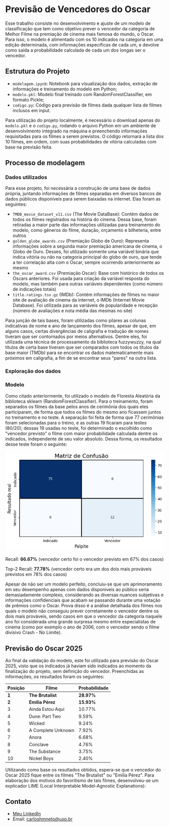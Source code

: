 # Previsão de Vencedores do Oscar

Esse trabalho consiste no desenvolvimento e ajuste de um modelo de classificação que tem como objetivo prever o vencedor da categoria de Melhor Filme na premiação de cinema mais famosa do mundo, o Oscar. Para isso, o modelo é alimentado com os 10 indicados na categoria em uma edição determinada, com informações específicas de cada um, e devolve como saída a probabilidade calculada de cada um dos longas ser o vencedor.

## Estrutura do Projeto
- `modelagem.ipynb`: Notebook para visualização dos dados, extração de informações e treinamento do modelo em Python;
- `modelo.pkl`: Modelo final treinado com RandomForestClassifier, em formato Pickle;
- `codigo.py`: Código para previsão de filmes dada qualquer lista de filmes inclusos em input.

Para utilização do projeto localmente, é necessário o download apenas do `modelo.pkl` e o `codigo.py`, rodando o arquivo Python em um ambiente de desenvolvimento integrado na máquina e preenchendo informações requisitadas para os filmes a serem previstos. O código retornará a lista dos 10 filmes, em ordem, com suas probabilidades de vitória calculadas com base na previsão feita.

## Processo de modelagem

### Dados utilizados

Para esse projeto, foi necessária a construção de uma base de dados própria, juntando informações de filmes separadas em diversos bancos de dados públicos disponíveis para serem baixadas na internet. Elas foram as seguintes:
- `TMDB_movie_dataset_v11.csv` (The Movie DataBase): Contém dados de todos os filmes registrados na história do cinema. Dessa base, foram retiradas a maior parte das informações utilizadas para treinamento do modelo, como gêneros do filme, duração, orçamento e bilheteria, entre outros
- `golden_globe_awards.csv` (Premiação Globo de Ouro): Representa informações sobre a segunda maior premiação americana de cinema, o Globo de Ouro. Desses, foi utilizado somente uma variável binária que indica vitória ou não na categoria principal do globo de ouro, que tende a ter correlação alta com o Oscar, sempre ocorrendo anteriormente ao mesmo
- `the_oscar_award.csv` (Premiação Oscar): Base com histórico de todos os Oscars anteriores. Foi usada para criação da variável resposta do modelo, mas também para outras variáveis dependentes (como número de indicações totais)
- `title.ratings.tsv.gz` (IMDb): Contém informações de filmes no maior site de avaliação de cinema da internet, o IMDb (Internet Movie Database). Foi utilizada para as variáveis de popularidade e recepção (número de avaliações e nota média das mesmas no site)

Para junção de tais bases, foram utilizadas como pilares as colunas indicativas de nome e ano de lançamento dos filmes, apesar de que, em alguns casos, certas divergências de caligrafia e tradução de nomes tiveram que ser contornados por meios alternativos. Dentre eles, foi utilizada uma técnica de processamento da biblioteca fuzzywuzzy, na qual títulos de certa base tiveram que ser comparados com todos os títulos da base maior (TMDb) para se encontrar os dados matematicamente mais próximos em caligrafia, a fim de se encontrar seus "pares" na outra lista.

### Exploração dos dados

### Modelo

Como citado anteriormente, foi utilizado o modelo de Floresta Aleatória da biblioteca sklearn (RandomForestClassifier). Para o treinamento, foram separados os filmes da base pelos anos de cerimônia dos quais eles participaram, de forma que todos os filmes do mesmo ano ficassem juntos no treinamento e no teste. A separação foi feita de forma que 77 cerimônias foram selecionadas para o treino, e as outras 19 ficaram para testes (80/20); dessas 19 usadas no teste, foi determinado o escolhido como "vencedor previsto" o filme com maior probabilidade calculada dentre os indicados, independente de seu valor absoluto. Dessa forma, os resultados desse teste foram o seguinte:

![Texto alternativo](analises/matriz_confusao.png)

Recall: **66.67%** (vencedor certo foi o vencedor previsto em 67% dos casos)

Top-2 Recall: **77.78%** (vencedor certo era um dos dois mais prováveis previstos em 78% dos casos)

Apesar de não ser um modelo perfeito, concluiu-se que um aprimoramento em seu desempenho apenas com dados disponíveis ao público seria demasiadamente complexo, considerando as diversas nuances subjetivas e informações confidenciais que acabam se passando durante uma votação de prêmios como o Oscar. Prova disso é a análise detalhada dos filmes nos quais o modelo não conseguiu prever corretamente o vencedor dentre os dois mais prováveis, sendo casos em que o vencedor da categoria naquele ano foi considerada uma grande surpresa mesmo entre especialistas de cinema (como por exemplo o ano de 2006, com o vencedor sendo o filme divisivo Crash - No Limite).

## Previsão do Oscar 2025

Ao final da validação do modelo, este foi utilizado para previsão do Oscar 2025, visto que os indicados já haviam sido indicados ao momento da finalização do projeto, sem definição do vencedor. Preenchidas as informações, os resultados foram os seguintes:

| Posição | Filme               | Probabilidade |
|--------|---------------------|---------------|
| **1**  | **The Brutalist**    | **28.97%**    |
| **2**  | **Emilia Pérez**     | **15.93%**    |
| 3      | Ainda Estou Aqui     | 10.77%        |
| 4      | Dune: Part Two       | 9.59%         |
| 5      | Wicked               | 9.24%         |
| 6      | A Complete Unknown   | 7.92%         |
| 7      | Anora                | 6.68%         |
| 8      | Conclave             | 4.76%         |
| 9      | The Substance        | 3.75%         |
| 10     | Nickel Boys          | 2.40%         |

Utilizando como base os resultados obtidos, espera-se que o vencedor do Oscar 2025 fique entre os filmes "The Brutalist" ou "Emilia Pérez". Para elaboração dos motivos do favoritismo de tais filmes, desenvolveu-se um explicador LIME (Local Interpretable Model-Agnostic Explanations):

## Contato
- [Meu LinkedIn](https://www.linkedin.com/in/carlos-neto-5668b0265/)
- Email: carloshmneto@usp.br

